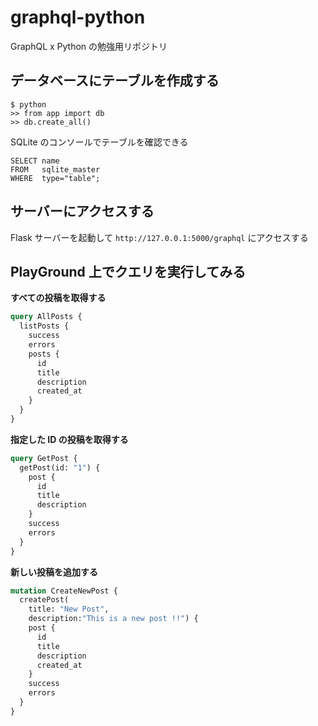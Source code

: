 # graphql-python
GraphQL x Python の勉強用リポジトリ

## データベースにテーブルを作成する
```shell script
$ python
>> from app import db
>> db.create_all()
```

SQLite のコンソールでテーブルを確認できる
```sqlite
SELECT name 
FROM   sqlite_master 
WHERE  type="table";
```

## サーバーにアクセスする
Flask サーバーを起動して `http://127.0.0.1:5000/graphql` にアクセスする

## PlayGround 上でクエリを実行してみる
**すべての投稿を取得する**
```graphql
query AllPosts {
  listPosts {
    success
    errors
    posts {
      id
      title 
      description
      created_at
    }
  }
}
```

**指定した ID の投稿を取得する**
```graphql
query GetPost {
  getPost(id: "1") {
    post {
      id
      title
      description
    }
    success
    errors
  }
}
```

**新しい投稿を追加する**
```graphql
mutation CreateNewPost {
  createPost(
    title: "New Post", 
    description:"This is a new post !!") {
    post {
      id
      title
      description
      created_at
    }
    success
    errors
  }
}
```
